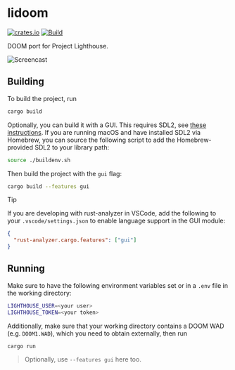 # lidoom

[![crates.io](https://img.shields.io/crates/v/lidoom)](https://crates.io/crates/lidoom)
[![Build](https://github.com/fwcd/lidoom/actions/workflows/build.yml/badge.svg)](https://github.com/fwcd/lidoom/actions/workflows/build.yml)

DOOM port for Project Lighthouse.

![Screencast](screencast.gif)

## Building

To build the project, run

```sh
cargo build
```

Optionally, you can build it with a GUI. This requires SDL2, see [these instructions](https://github.com/Rust-SDL2/rust-sdl2?tab=readme-ov-file#sdl20-development-libraries). If you are running macOS and have installed SDL2 via Homebrew, you can source the following script to add the Homebrew-provided SDL2 to your library path:

```sh
source ./buildenv.sh
```

Then build the project with the `gui` flag:

```sh
cargo build --features gui
```

> [!TIP]
> If you are developing with rust-analyzer in VSCode, add the following to your `.vscode/settings.json` to enable language support in the GUI module:
> ```json
> {
>   "rust-analyzer.cargo.features": ["gui"]
> }
> ```

## Running

Make sure to have the following environment variables set or in a `.env` file in the working directory:

```sh
LIGHTHOUSE_USER=<your user>
LIGHTHOUSE_TOKEN=<your token>
```

Additionally, make sure that your working directory contains a DOOM WAD (e.g. `DOOM1.WAD`), which you need to obtain externally, then run

```sh
cargo run
```

> Optionally, use `--features gui` here too.
